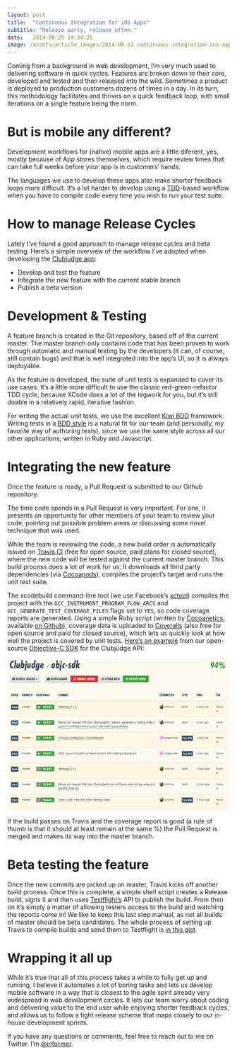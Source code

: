 ```yaml
---
layout: post
title:  "Continuous Integration for iOS Apps"
subtitle: "Release early, release often."
date:   2014-08-29 14:34:25
image: /assets/article_images/2014-08-22-continuous-integration-ios-apps/header.jpg
---
```


Coming from a background in web development, I’m very much used to delivering software in quick cycles. Features are broken down to their core, developed and tested and then released into the wild. Sometimes a product is deployed to production customers dozens of times in a day. In its turn, this methodology facilitates and thrives on a quick feedback loop, with small iterations on a single feature being the norm.

# But is mobile any different?
Development workflows for (native) mobile apps are a little diferent, yes, mostly because of App stores themselves, which require review times that can take full weeks before your app is in customers’ hands.

The languages we use to develop these apps also make shorter feedback loops more difficult. It’s a lot harder to develop using a [TDD](http://en.wikipedia.org/wiki/Test-driven_development)-based workflow when you have to compile code every time you wish to run your test suite.

# How to manage Release Cycles
Lately I’ve found a good approach to manage release cycles and beta testing. Here’s a simple overview of the workflow I’ve adopted when developing the [Clubjudge app](https://itunes.apple.com/us/app/club-judge/id890519026?ls=1&mt=8):

- Develop and test the feature
- Integrate the new feature with the current stable branch
- Publish a beta version

# Development & Testing
A feature branch is created in the Git repository, based off of the current master. The master branch only contains code that has been proven to work through automatic and manual testing by the developers (it can, of course, still contain bugs) and that is well integrated into the app’s UI, so it is always deployable.

As the feature is developed, the suite of unit tests is expanded to cover its use cases. It’s a little more difficult to use the classic red-green-refactor TDD cycle, because XCode does a lot of the legwork for you, but it’s still doable in a relatively rapid, iterative fashion.

For writing the actual unit tests, we use the excellent [Kiwi BDD](https://github.com/kiwi-bdd/Kiwi) framework. Writing tests in a [BDD style](http://en.wikipedia.org/wiki/Behavior-driven_development) is a natural fit for our team (and personally, my favorite way of authoring tests), since we use the same style across all our other applications, written in Ruby and Javascript.

# Integrating the new feature
Once the feature is ready, a Pull Request is submitted to our Github repository.

The time code spends in a Pull Request is very important. For one, it presents an opportunity for other members of your team to review your code, pointing out possible problem areas or discussing some novel technique that was used.

While the team is reviewing the code, a new build order is automatically issued on [Travis CI](http://travis-ci.org/) (free for open source, paid plans for closed source), where the new code will be tested against the current master branch. This build process does a lot of work for us: It downloads all third party dependencies (via [Cocoapods](http://cocoapods.org/)), compiles the project’s target and runs the unit test suite.

The xcodebuild command-line tool (we use Facebook’s [xctool](https://github.com/facebook/xctool)) compiles the project with the `GCC_INSTRUMENT_PROGRAM_FLOW_ARCS` and `GCC_GENERATE_TEST_COVERAGE_FILES` flags set to `YES`, so code coverage reports are generated. Using a simple Ruby script (written by [Cocoanetics](http://www.cocoanetics.com/), available [on Github](https://github.com/Cocoanetics/Ruby/blob/master/coveralls.rb)), coverage data is uploaded to [Coveralls](https://coveralls.io/) (also free for open source and paid for closed source), which lets us quickly look at how well the project is covered by unit tests. [Here’s an example](https://coveralls.io/r/Clubjudge/objc-sdk) from our open-source [Objective-C SDK](http://github.com/clubjudge/objc-sdk) for the Clubjudge API:

![A sample Coveralls report](/assets/article_images/2014-08-22-continuous-integration-ios-apps/coveralls.png)

If the build passes on Travis and the coverage report is good (a rule of thumb is that it should at least remain at the same %) the Pull Request is merged and makes its way into the master branch.

# Beta testing the feature

Once the new commits are picked up on master, Travis kicks off another build process. Once this is complete, a simple shell script creates a Release build, signs it and then uses [Testflight’s](http://testflightapp.com/) API to publish the build. From then on it’s simply a matter of allowing testers access to the build and watching the reports come in! We like to keep this last step manual, as not all builds of master should be beta candidates. The whole process of setting up Travis to compile builds and send them to Testflight is [in this gist](https://gist.github.com/johanneswuerbach/5559514).

# Wrapping it all up

While it’s true that all of this process takes a while to fully get up and running, I believe it automates a lot of boring tasks and lets us develop mobile software in a way that is closest to the agile spirit already very widespread in web development circles. It lets our team worry about coding and delivering value to the end user while enjoying shorter feedback cycles, and allows us to follow a tight release scheme that maps closely to our in-house development sprints.

If you have any questions or comments, feel free to reach out to me on Twitter. I’m [@informer](http://twitter.com/inf0rmer).
